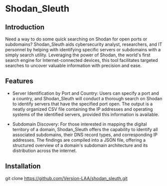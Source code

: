 # Shodan_Sleuth

## Introduction
Need a way to do some quick searching on Shodan for open ports or subdomains? Shodan_Sleuth aids cybersecurity analyst, researchers, and IT personnel by helping with identifying specific servers or subdomains with a simply search utility. Leveraging the power of Shodan, the world's first search engine for Internet-connected devices, this tool facilitates targeted searches to uncover valuable information with precision and ease.

## Features
- Server Identification by Port and Country: Users can specify a port and a country, and Shodan_Sleuth will conduct a thorough search on Shodan to identify servers that have the specified port open. The output is a neatly organized CSV file containing the IP addresses and operating systems of the identified servers, provided this information is available.

- Subdomain Discovery: For those interested in mapping the digital territory of a domain, Shodan_Sleuth offers the capability to identify all associated subdomains, their DNS record types, and corresponding IP addresses. The findings are compiled into a JSON file, offering a structured overview of a domain's subdomain architecture and its distribution across the internet.

## Installation

git clone https://github.com/Version-LAA/shodan_sleuth.git
